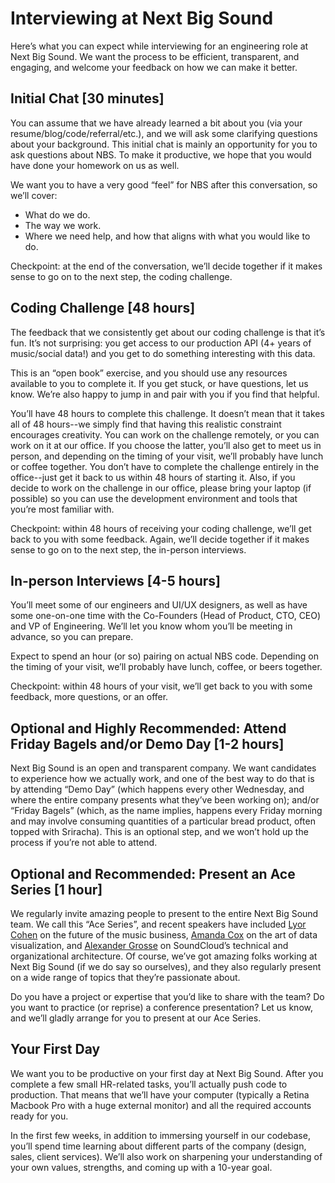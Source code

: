 # Interviewing at Next Big Sound

Here’s what you can expect while interviewing for an engineering role at Next Big Sound. We want the process to be efficient, transparent, and engaging, and welcome your feedback on how we can make it better.

## Initial Chat [30 minutes]

You can assume that we have already learned a bit about you (via your resume/blog/code/referral/etc.), and we will ask some clarifying questions about your background. This initial chat is mainly an opportunity for you to ask questions about NBS. To make it productive, we hope that you would have done your homework on us as well.

We want you to have a very good “feel” for NBS after this conversation, so we’ll cover:
- What do we do.
- The way we work.
- Where we need help, and how that aligns with what you would like to do.

Checkpoint: at the end of the conversation, we’ll decide together if it makes sense to go on to the next step, the coding challenge.

## Coding Challenge [48 hours]

The feedback that we consistently get about our coding challenge is that it’s fun. It’s not surprising: you get access to our production API (4+ years of music/social data!) and you get to do something interesting with this data.

This is an “open book” exercise, and you should use any resources available to you to complete it. If you get stuck, or have questions, let us know. We’re also happy to jump in and pair with you if you find that helpful.

You’ll have 48 hours to complete this challenge. It doesn’t mean that it takes all of 48 hours--we simply find that having this realistic constraint encourages creativity. You can work on the challenge remotely, or you can work on it at our office. If you choose the latter, you’ll also get to meet us in person, and depending on the timing of your visit, we’ll probably have lunch or coffee together. You don’t have to complete the challenge entirely in the office--just get it back to us within 48 hours of starting it. Also, if you decide to work on the challenge in our office, please bring your laptop (if possible) so you can use the development environment and tools that you’re most familiar with.

Checkpoint: within 48 hours of receiving your coding challenge, we’ll get back to you with some feedback. Again, we’ll decide together if it makes sense to go on to the next step, the in-person interviews.

## In-person Interviews [4-5 hours]

You’ll meet some of our engineers and UI/UX designers, as well as have some one-on-one time with the Co-Founders (Head of Product, CTO, CEO) and VP of Engineering. We’ll let you know whom you’ll be meeting in advance, so you can prepare. 

Expect to spend an hour (or so) pairing on actual NBS code. Depending on the timing of your visit, we’ll probably have lunch, coffee, or beers together.

Checkpoint: within 48 hours of your visit, we’ll get back to you with some feedback, more questions, or an offer.

## Optional and Highly Recommended: Attend Friday Bagels and/or Demo Day [1-2 hours]

Next Big Sound is an open and transparent company. We want candidates to experience how we actually work, and one of the best way to do that is by attending “Demo Day” (which happens every other Wednesday, and where the entire company presents what they’ve been working on); and/or “Friday Bagels” (which, as the name implies, happens every Friday morning and may involve consuming quantities of a particular bread product, often topped with Sriracha). This is an optional step, and we won’t hold up the process if you’re not able to attend.

## Optional and Recommended: Present an Ace Series [1 hour]

We regularly invite amazing people to present to the entire Next Big Sound team. We call this “Ace Series”, and recent speakers have included [Lyor Cohen](http://en.wikipedia.org/wiki/Lyor_Cohen) on the future of the music business, [Amanda Cox](http://amandacox.tumblr.com/) on the art of data visualization, and [Alexander Grosse](https://twitter.com/klangberater) on SoundCloud’s technical and organizational architecture. Of course, we’ve got amazing folks working at Next Big Sound (if we do say so ourselves), and they also regularly present on a wide range of topics that they’re passionate about.

Do you have a project or expertise that you’d like to share with the team? Do you want to practice (or reprise) a conference presentation? Let us know, and we’ll gladly arrange for you to present at our Ace Series.

## Your First Day

We want you to be productive on your first day at Next Big Sound. After you complete a few small HR-related tasks, you’ll actually push code to production. That means that we’ll have your computer (typically a Retina Macbook Pro with a huge external monitor) and all the required accounts ready for you.

In the first few weeks, in addition to immersing yourself in our codebase, you’ll spend time learning about different parts of the company (design, sales, client services). We’ll also work on sharpening your understanding of your own values, strengths, and coming up with a 10-year goal.
